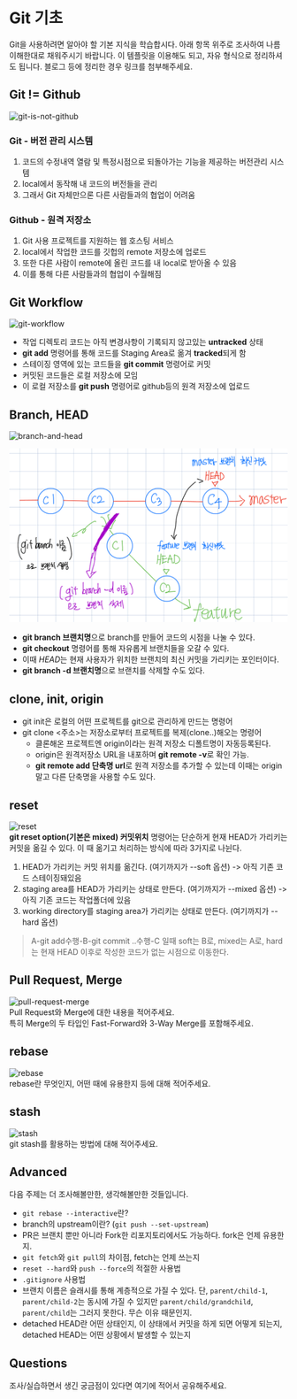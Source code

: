 # Git 기초
Git을 사용하려면 알아야 할 기본 지식을 학습합시다. 아래 항목 위주로 조사하여 나름 이해한대로 채워주시기 바랍니다. 이 템플릿을 이용해도 되고, 자유 형식으로 정리하셔도 됩니다. 블로그 등에 정리한 경우 링크를 첨부해주세요.

## Git != Github
![git-is-not-github](https://user-images.githubusercontent.com/51331195/160232512-3d6686ca-4ae3-4f11-a8d7-c893c0a7526a.png)  

### Git - 버전 관리 시스템
1. 코드의 수정내역 열람 및 특정시점으로 되돌아가는 기능을 제공하는 버전관리 시스템
2. local에서 동작해 내 코드의 버전들을 관리
3. 그래서 Git 자체만으론 다른 사람들과의 협업이 어려움

### Github - 원격 저장소
1. Git 사용 프로젝트를 지원하는 웹 호스팅 서비스
2. local에서 작업한 코드를 깃헙의 remote 저장소에 업로드
3. 또한 다른 사람이 remote에 올린 코드를 내 local로 받아올 수 있음
4. 이를 통해 다른 사람들과의 협업이 수월해짐

## Git Workflow
![git-workflow](https://cdn-media-1.freecodecamp.org/images/1*iL2J8k4ygQlg3xriKGimbQ.png)   
- 작업 디렉토리 코드는 아직 변경사항이 기록되지 않고있는 **untracked** 상태
- **git add** 명령어를 통해 코드를 Staging Area로 옮겨 **tracked**되게 함
- 스테이징 영역에 있는 코드들을 **git commit** 명령어로 커밋
- 커밋된 코드들은 로컬 저장소에 모임
- 이 로컬 저장소를 **git push** 명령어로 github등의 원격 저장소에 업로드

## Branch, HEAD
![branch-and-head](https://ihatetomatoes.net/wp-content/uploads/2020/04/07-head-pointer.png)  

![alt text](image.png)
- **git branch 브랜치명**으로 branch를 만들어 코드의 시점을 나눌 수 있다.
- **git checkout** 명령어를 통해 자유롭게 브랜치들을 오갈 수 있다.
- 이때 *HEAD*는 현재 사용자가 위치한 브랜치의 최신 커밋을 가리키는 포인터이다.
- **git branch -d 브랜치명**으로 브랜치를 삭제할 수도 있다.

## clone, init, origin

- git init은 로컬의 어떤 프로젝트를 git으로 관리하게 만드는 명령어
- git clone <주소>는 저장소로부터 프로젝트를 복제(clone..)해오는 명령어
    - 클론해온 프로젝트엔 origin이라는 원격 저장소 디폴트명이 자동등록된다.
    - origin은 원격저장소 URL을 내포하며 **git remote -v**로 확인 가능.
    - **git remote add 단축명 url**로 원격 저장소를 추가할 수 있는데 이때는 origin 말고 다른 단축명을 사용할 수도 있다. 

## reset
![reset](https://user-images.githubusercontent.com/51331195/160235594-8836570b-e8bf-484a-bb92-b2bd6d873066.png)  
**git reset option(기본은 mixed) 커밋위치** 명령어는 단순하게 현재 HEAD가 가리키는 커밋을 옮길 수 있다.
이 때 옮기고 처리하는 방식에 따라 3가지로 나뉜다.
1. HEAD가 가리키는 커밋 위치를 옮긴다. (여기까지가 --soft 옵션) -> 아직 기존 코드 스테이징돼있음
2. staging area를 HEAD가 가리키는 상태로 만든다. (여기까지가 --mixed 옵션) -> 아직 기존 코드는 작업폴더에 있음
3. working directory를 staging area가 가리키는 상태로 만든다. (여기까지가 --hard 옵션)

> A-git add수행-B-git commit ..수행-C 일때 soft는 B로, mixed는 A로, hard는 현재 HEAD 이후로 작성한 코드가 없는 시점으로 이동한다.

## Pull Request, Merge
![pull-request-merge](https://atlassianblog.wpengine.com/wp-content/uploads/bitbucket411-blog-1200x-branches2.png)  
Pull Request와 Merge에 대한 내용을 적어주세요.  
특히 Merge의 두 타입인 Fast-Forward와 3-Way Merge를 포함해주세요.

## rebase
![rebase](https://user-images.githubusercontent.com/51331195/160234052-7fe70f85-5906-4474-b809-782adae92b3c.png)  
rebase란 무엇인지, 어떤 때에 유용한지 등에 대해 적어주세요.

## stash
![stash](https://d8it4huxumps7.cloudfront.net/bites/wp-content/banners/2023/4/642a663eaff96_git_stash.png)  
git stash를 활용하는 방법에 대해 적어주세요.

## Advanced
다음 주제는 더 조사해볼만한, 생각해볼만한 것들입니다. 
- `git rebase --interactive`란?
- branch의 upstream이란? (`git push --set-upstream`)
- PR은 브랜치 뿐만 아니라 Fork한 리포지토리에서도 가능하다. fork은 언제 유용한지. 
- `git fetch`와 `git pull`의 차이점, fetch는 언제 쓰는지
- `reset --hard`와 `push --force`의 적절한 사용법
- `.gitignore` 사용법
- 브랜치 이름은 슬래시를 통해 계층적으로 가질 수 있다. 단, `parent/child-1`, `parent/child-2`는 동시에 가질 수 있지만 `parent/child/grandchild`, `parent/child`는 그러지 못한다. 무슨 이유 때문인지. 
- detached HEAD란 어떤 상태인지, 이 상태에서 커밋을 하게 되면 어떻게 되는지, detached HEAD는 어떤 상황에서 발생할 수 있는지

## Questions
조사/실습하면서 생긴 궁금점이 있다면 여기에 적어서 공유해주세요.
